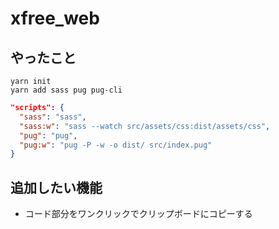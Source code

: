 # xfree_web

## やったこと

```shell
yarn init
yarn add sass pug pug-cli
```

```json
"scripts": {
  "sass": "sass",
  "sass:w": "sass --watch src/assets/css:dist/assets/css",
  "pug": "pug",
  "pug:w": "pug -P -w -o dist/ src/index.pug"
}
```

## 追加したい機能

* コード部分をワンクリックでクリップボードにコピーする
